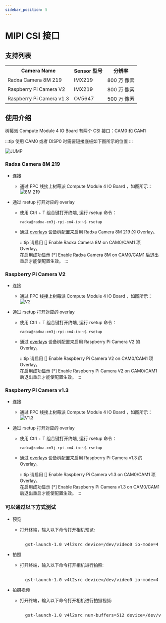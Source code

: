 ```yaml
---
sidebar_position: 5
---
```


# MIPI CSI 接口

## 支持列表

<table>
  <tr>
    <th>Camera Name</th>
    <th>Sensor 型号</th>
    <th>分辨率</th>
  </tr>
  <tr>
    <td>Radxa Camera 8M 219</td>
    <td>IMX219</td>
    <td>800 万 像素</td>
  </tr>
  <tr>
    <td>Raspberry Pi Camera V2</td>
    <td>IMX219</td>
    <td>800 万 像素</td>
  </tr>
  <tr>
    <td>Raspberry Pi Camera v1.3</td>
    <td>OV5647</td>
    <td>500 万 像素</td>
  </tr>
</table>

## 使用介绍

树莓派 Compute Module 4 IO Board 有两个 CSI 接口：CAM0 和 CAM1

:::tip
使用 CAM0 或者 DISP0 时需要短接底板如下图所示的位置
:::

![JUMP](/img/cm3j/jump.webp)

### Radxa Camera 8M 219

- 连接

  - 通过 FPC 线接上树莓派 Compute Module 4 IO Board ，如图所示：
    ![8M 219](/img/cm3j/8m-219.webp)

- 通过 rsetup 打开对应的 overlay

  - 使用 Ctrl + T 组合键打开终端, 运行 rsetup 命令：

    ```
    radxa@radxa-cm3j-rpi-cm4-io:~$ rsetup
    ```

  - 通过 [overlays](../../../os-config/rsetup#overlays) 设备树配置来启用 Radxa Camera 8M 219 的 Overlay。

    :::tip
    请启用 [] Enable Radxa Camera 8M on CAM0/CAM1 项 Overlay。<br/>
    在启用成功显示 [*] Enable Radxa Camera 8M on CAM0/CAM1 后退出重启才能使配置生效。
    :::

### Raspberry Pi Camera V2

- 连接

  - 通过 FPC 线接上树莓派 Compute Module 4 IO Board ，如图所示：
    ![V2](/img/cm3j/v2.webp)

- 通过 rsetup 打开对应的 overlay

  - 使用 Ctrl + T 组合键打开终端, 运行 rsetup 命令：

    ```
    radxa@radxa-cm3j-rpi-cm4-io:~$ rsetup
    ```

  - 通过 [overlays](../../../os-config/rsetup#overlays) 设备树配置来启用 Raspberry Pi Camera V2 的 Overlay。

    :::tip
    请启用 [] Enable Raspberry Pi Camera V2 on CAM0/CAM1 项 Overlay。<br/>
    在启用成功显示 [*] Enable Raspberry Pi Camera V2 on CAM0/CAM1 后退出重启才能使配置生效。
    :::

### Raspberry Pi Camera v1.3

- 连接

  - 通过 FPC 线接上树莓派 Compute Module 4 IO Board ，如图所示：
    ![V1.3](/img/cm3j/V1-3.webp)

- 通过 rsetup 打开对应的 overlay

  - 使用 Ctrl + T 组合键打开终端, 运行 rsetup 命令：

    ```
    radxa@radxa-cm3j-rpi-cm4-io:~$ rsetup
    ```

  - 通过 [overlays](../../../os-config/rsetup#overlays) 设备树配置来启用 Raspberry Pi Camera v1.3 的 Overlay。

    :::tip
    请启用 [] Enable Raspberry Pi Camera v1.3 on CAM0/CAM1 项 Overlay。<br/>
    在启用成功显示 [*] Enable Raspberry Pi Camera v1.3 on CAM0/CAM1 后退出重启才能使配置生效。
    :::

### 可以通过以下方式测试

- 预览

  - 打开终端，输入以下命令打开相机预览:

    <pre style={{ whiteSpace: "nowrap" }}>
      <!-- prettier-ignore -->
      gst-launch-1.0 v4l2src device=/dev/video0 io-mode=4 ! videoconvert ! video/x-raw,format=NV12,width=1920,height=1080 ! xvimagesink;
    </pre>

- 拍照

  - 打开终端，输入以下命令打开相机进行拍照:

    <pre style={{ whiteSpace: "nowrap" }}>
      <!-- prettier-ignore -->
      gst-launch-1.0 v4l2src device=/dev/video0 io-mode=4 ! videoconvert ! video/x-raw,format=NV12,width=1920,height=1080 ! jpegenc ! multifilesink location=file.name.jpg;
    </pre>

- 拍摄视频

  - 打开终端，输入以下命令打开相机进行拍摄视频:

    <pre style={{ whiteSpace: "nowrap" }}>
      <!-- prettier-ignore -->
      gst-launch-1.0 v4l2src num-buffers=512 device=/dev/video0 io-mode=4 ! videoconvert ! video/x-raw, format=NV12, width=1920, height=1080, framerate=30/1 ! tee name=t ! queue ! mpph264enc ! queue ! h264parse ! mpegtsmux ! filesink location=/home/radxa/file.name.mp4
    </pre>
